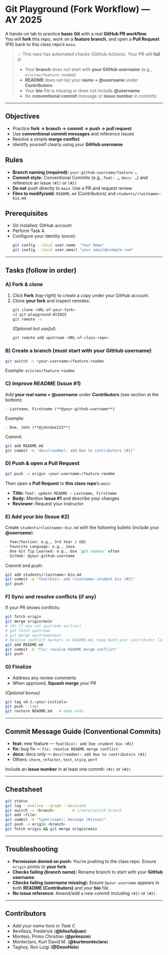 # Git Playground (Fork Workflow) — AY 2025

A hands-on lab to practice **basic Git** with a real **GitHub PR workflow**.  
You will **fork** this repo, work on a **feature branch**, and open a **Pull Request** (PR) back to this class repo’s `main`.

> ✅ This repo has automated checks (GitHub Actions). Your PR will **fail** if:
> - Your **branch** does not start with **your GitHub username** (e.g., `ericrev/feature-readme`)
> - **README** does not list your **name + @username** under **Contributors**
> - Your **bio** file is missing or does not include **@username**
> - No **conventional commit** message or **issue number** in commits

---

## Objectives
- Practice **fork → branch → commit → push → pull request**
- Use **conventional commit messages** and reference issues
- Resolve a simple **merge conflict**
- Identify yourself clearly using your **GitHub username**

## Rules
- **Branch naming (required):** `your-github-username/feature-…`
- **Commit style:** Conventional Commits (e.g., `feat: …`, `docs: …`) and reference an issue `(#1)` or `(#2)`
- **Do not** push directly to `main`. Use a PR and request review.
- **Files to modify/add:** `README.md` (Contributors) and `students/<lastname>-bio.md`

## Prerequisites
- Git installed; GitHub account
- Perform Task A
- Configure your identity (once):
  ```bash
  git config --local user.name  "Your Name"
  git config --local user.email "your_email@example.com"
  ```

---

## Tasks (follow in order)

### A) Fork & clone
1. Click **Fork** (top-right) to create a copy under your GitHub account.
2. Clone **your fork** and inspect remotes:
   ```bash
   git clone <URL-of-your-fork>
   cd git-playground-AY2025
   git remote -v
   ```
   *(Optional but useful):*
   ```bash
   git remote add upstream <URL-of-class-repo>
   ```

### B) Create a branch (must start with your GitHub username)
```bash
git switch -c <your-username>/feature-readme
```
Example: `ericrev/feature-readme`

### C) Improve README (Issue #1)
Add **your real name + @username** under **Contributors** (see section at the bottom):
```
- Lastname, Firstname (**@your-github-username**)
```
Example:
```
- Doe, John (**@johndoe123**)
```
Commit:
```bash
git add README.md
git commit -m "docs(readme): add Doe to contributors (#1)"
```

### D) Push & open a Pull Request
```bash
git push -u origin <your-username>/feature-readme
```
Then open a **Pull Request** to **this class repo**’s `main`:
- **Title:** `feat: update README – Lastname, Firstname`
- **Body:** Mention **Issue #1** and describe your changes
- **Reviewer:** Request your instructor

### E) Add your bio (Issue #2)
Create `students/<lastname>-bio.md` with the following bullets (include your **@username**):
```markdown
- Year/Section: e.g., 3rd Year / G02
- Favorite Language: e.g., Java
- One Git Tip Learned: e.g., Use `git status` often
- GitHub: @your-github-username
```
Commit and push:
```bash
git add students/<lastname>-bio.md
git commit -m "feat(bio): add <lastname> student bio (#2)"
git push
```

### F) Sync and resolve conflicts (if any)
If your PR shows conflicts:
```bash
git fetch origin
git merge origin/main
# (Or if you set upstream earlier)
# git fetch upstream
# git merge upstream/main
# Resolve conflict markers in README.md, keep both your contributor line and class updates
git add README.md
git commit -m "fix: resolve README merge conflict"
git push
```

### G) Finalize
- Address any review comments
- When approved, **Squash merge** your PR

*(Optional bonus)*
```bash
git tag v0.1.<your-initials>
git push --tags
git restore README.md   # demo undo
```

---

## Commit Message Guide (Conventional Commits)
- **feat:** new feature — `feat(bio): add Doe student bio (#2)`
- **fix:** bug fix — `fix: resolve README merge conflict`
- **docs:** docs only — `docs(readme): add Doe to contributors (#1)`
- Others: `chore`, `refactor`, `test`, `style`, `perf`

Include an **issue number** in at least one commit: `(#1)` or `(#2)`.

---

## Cheatsheet
```bash
git status
git log --oneline --graph --decorate
git switch -c <branch>        # create/switch branch
git add <file>
git commit -m "type(scope): message (#issue)"
git push -u origin <branch>
git fetch origin && git merge origin/main
```

---

## Troubleshooting
- **Permission denied on push:** You’re pushing to the class repo. Ensure `origin` points to **your fork**.
- **Checks failing (branch name):** Rename branch to start with your **GitHub username**.
- **Checks failing (username missing):** Ensure `@your-username` appears in both **README (Contributors)** and your **bio** file.
- **No issue reference:** Amend/add a new commit including `(#1)` or `(#2)`.

---

## Contributors
- _Add your name here in Task C_
- Revilleza, Frederick (**@blissfuljuan**)
- Montejo, Primo Christian (**@primzcm**)
- Monteclaro, Kurt David M. (**@kurtmonteclaro**)
- Taghoy, Ron Luigi (**@DeonHolo**)

